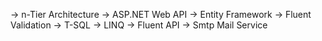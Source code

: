 -> n-Tier Architecture
-> ASP.NET Web API
-> Entity Framework
-> Fluent Validation
-> T-SQL
-> LINQ
-> Fluent API
-> Smtp Mail Service
